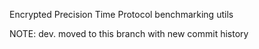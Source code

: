 Encrypted Precision Time Protocol benchmarking utils

NOTE: dev. moved to this branch with new commit history
